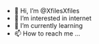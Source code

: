 - 👋 Hi, I’m @XfilesXfiles
- 👀 I’m interested in internet
- 🌱 I’m currently learning 
- 📫 How to reach me ...
<!---
XfilesXfiles/XfilesXfiles is a ✨ special ✨ repository because its `README.md` (this file) appears on your GitHub profile.
You can click the Preview link to take a look at your changes.
--->

